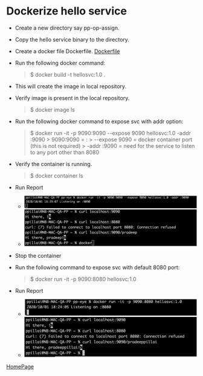 # Dockerize hello service

* Create a new directory say pp-op-assign.
* Copy the hello service binary to the directory.
* Create a docker file Dockerfile. [Dockerfile](../Dockerfile)

* Run the following docker command:
    > $ docker build -t hellosvc:1.0 .
* This will create the image in local repository.

* Verify image is present in the local repository.
    > $ docker image ls

* Run the following docker command to expose svc with addr option:
    > $ docker run -it -p 9090:9090 --expose 9090 hellosvc:1.0 -addr :9090
        > 9090:9090 = <localhost port>:<docker container port>
        > --expose 9090 = docker container port (this is not required)
        > -addr :9090 = need for the service to listen to any port other than 8080
* Verify the container is running.
    > $ docker container ls

* Run Report
    * ![Start Service](../screenshots/docker_run_1.png)
    * ![Test Service](../screenshots/docker_run_2.png)
* Stop the container

* Run the following command to expose svc with default 8080 port:
    > $ docker run -it -p 9090:8080 hellosvc:1.0

* Run Report
    * ![Start Service](../screenshots/docker_run_3.png)
    * ![Test Service](../screenshots/docker_run_4.png)
    
    
[HomePage](../README.md)
